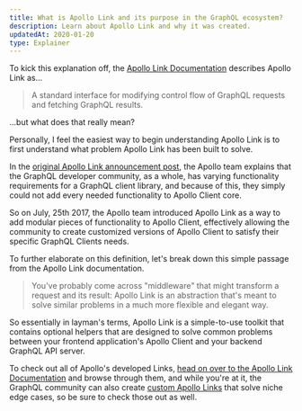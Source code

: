 ```yaml
---
title: What is Apollo Link and its purpose in the GraphQL ecosystem?
description: Learn about Apollo Link and why it was created.
updatedAt: 2020-01-20
type: Explainer
---
```


To kick this explanation off, the [Apollo Link Documentation](https://www.apollographql.com/docs/link/) describes Apollo Link as...

> A standard interface for modifying control flow of GraphQL requests and fetching GraphQL results.

...but what does that really mean?

Personally, I feel the easiest way to begin understanding Apollo Link is to first understand what problem Apollo Link has been built to solve.

In the [original Apollo Link announcement post](https://blog.apollographql.com/apollo-link-the-modular-graphql-network-stack-3b6d5fcf9244), the Apollo team explains that the GraphQL developer community, as a whole, has varying functionality requirements for a GraphQL client library, and because of this, they simply could not add every needed functionality to Apollo Client core.

So on July, 25th 2017, the Apollo team introduced Apollo Link as a way to add modular pieces of functionality to Apollo Client, effectively allowing the community to create customized versions of Apollo Client to satisfy their specific GraphQL Clients needs.

To further elaborate on this definition, let's break down this simple passage from the Apollo Link documentation.

> You've probably come across "middleware" that might transform a request and its result: Apollo Link is an abstraction that's meant to solve similar problems in a much more flexible and elegant way.

So essentially in layman's terms, Apollo Link is a simple-to-use toolkit that contains optional helpers that are designed to solve common problems between your frontend application's Apollo Client and your backend GraphQL API server.

To check out all of Apollo's developed Links, [head on over to the Apollo Link Documentation](https://www.apollographql.com/docs/link/) and browse through them, and while you're at it, the GraphQL community can also create [custom Apollo Links](https://www.apollographql.com/docs/link/links/community/) that solve niche edge cases, so be sure to check those out as well.
